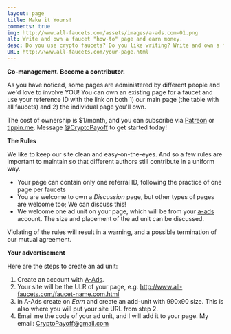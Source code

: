 ```yaml
---
layout: page
title: Make it Yours!
comments: true
img: http://www.all-faucets.com/assets/images/a-ads.com-01.png
alt: Write and own a faucet "how-to" page and earn money.
desc: Do you use crypto faucets? Do you like writing? Write and own a faucet "how-to" page and earn money from ads and your own Ref Id!
URL: http://www.all-faucets.com/your-page.html
---
```


**Co-management. Become a contributor.**

As you have noticed, some pages are administered by different people and we'd love to involve YOU! You can own an existing page for a faucet and use your reference ID with the link on both 1) our main page (the table with all faucets) and 2) the individual page you'll own.

The cost of ownership is $1/month, and you can subscribe via <a href="https://www.patreon.com/join/CryptoPayoff?" target="_blank">Patreon</a> or <a href="https://tippin.me/@CryptoPayoff" target="_blank">tippin.me</a>. Message <a href="https://twitter.com/CryptoPayoff" target="_blank">@CryptoPayoff</a> to get started today!

**The Rules**

We like to keep our site clean and easy-on-the-eyes. And so a few rules are important to maintain so that different authors still contribute in a uniform way.

- Your page can contain only one referral ID, following the practice of one page per faucets
- You are welcome to own a <i>Discussion</i> page, but other types of pages are welcome too; We can discuss this!
- We welcome one ad unit on your page, which will be from your <a target="_blank" href='http://bit.ly/www-a-ads'>a-ads</a> account. The size and placement of the ad unit can be discussed.

Violating of the rules will result in a warning, and a possible termination of our mutual agreement.

**Your advertisement**

Here are the steps to create an ad unit:

1. Create an account with <a target="_blank" href='http://bit.ly/www-a-ads'>A-Ads</a>.
2. Your site will be the ULR of your page, e.g. http://www.all-faucets.com/faucet-name.com.html
3. in A-Ads create on <i>Earn</i> and create an add-unit with 990x90 size. This is also where you will put your site URL from step 2.
3. Email me the code of your ad unit, and I will add it to your page. My email: CryptoPayoff@gmail.com
